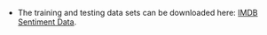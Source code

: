 * The training and testing data sets can be downloaded here: [IMDB Sentiment Data](https://github.com/DataNoob0723/Movie_Data_Analysis/blob/master/imdb_sentiment_data.zip).
